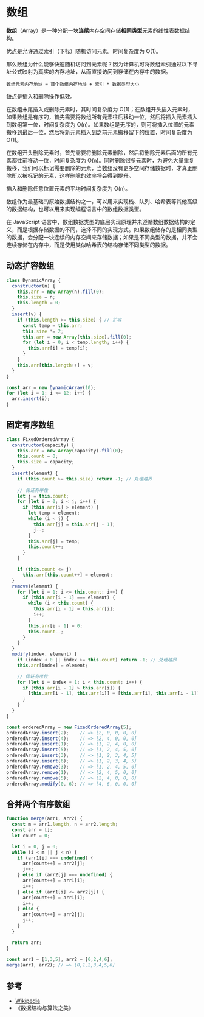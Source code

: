 # 数组

**数组**（Array）是一种分配一块**连续**内存空间存储**相同类型**元素的线性表数据结构。

优点是允许通过索引（下标）随机访问元素。时间复杂度为 O(1)。

那么数组为什么能够快速随机访问到元素呢？因为计算机可将数组索引通过以下寻址公式映射为真实的内存地址，从而直接访问到存储在内存中的数据。

```
数组元素内存地址 = 首个数组内存地址 + 索引 * 数据类型大小
```

缺点是插入和删除操作低效。

在数组末尾插入或删除元素时，其时间复杂度为 O(1)；在数组开头插入元素时，如果数组是有序的，首先需要将数组所有元素往后移动一位，然后将插入元素插入到数组第一位，时间复杂度为 O(n)。如果数组是无序的，则可将插入位置的元素搬移到最后一位，然后将新元素插入到之前元素搬移留下的位置，时间复杂度为 O(1)。

在数组开头删除元素时，首先需要将删除元素删除，然后将删除元素后面的所有元素都往前移动一位，时间复杂度为 O(n)。同时删除很多元素时，为避免大量重复搬移，我们可以标记需要删除的元素，当数组没有更多空间存储数据时，才真正删除所以被标记的元素，这样删除的效率将会得到提升。

插入和删除任意位置元素的平均时间复杂度为 O(n)。

数组作为最基础的原始数据结构之一，可以用来实现栈、队列、哈希表等其他高级的数据结构，也可以用来实现编程语言中的数组数据类型。

在 JavaScript 语言中，数组数据类型的底层实现原理并未遵循数组数据结构的定义，而是根据存储数据的不同，选择不同的实现方式。如果数组储存的是相同类型的数据，会分配一块连续的内存空间来存储数据；如果是不同类型的数据，并不会连续存储在内存中，而是使用类似哈希表的结构存储不同类型的数据。

## 动态扩容数组

``` js
class DynamicArray {
  constructor(n) {
    this.arr = new Array(n).fill(0);
    this.size = n;
    this.length = 0;
  }
  insert(v) {
    if (this.length >= this.size) { // 扩容
      const temp = this.arr;
      this.size *= 2;
      this.arr = new Array(this.size).fill(0);
      for (let i = 0; i < temp.length; i++) {
        this.arr[i] = temp[i];
      }
    } 
    this.arr[this.length++] = v;
  }
}

const arr = new DynamicArray(10);
for (let i = 1; i <= 12; i++) {
  arr.insert(i);
}
```

## 固定有序数组

``` js
class FixedOrderedArray {
  constructor(capacity) {
    this.arr = new Array(capacity).fill(0);
    this.count = 0;
    this.size = capacity;
  }
  insert(element) {
    if (this.count >= this.size) return -1; // 处理越界
    
    // 保证有序性
    let j = this.count;
    for (let i = 0; i < j; i++) {
      if (this.arr[i] > element) {
        let temp = element;
        while (i < j) {
          this.arr[j] = this.arr[j - 1];
          j--;
        }
        this.arr[j] = temp;
        this.count++;
      }
    }

    if (this.count <= j)
      this.arr[this.count++] = element;
  }
  remove(element) {
    for (let i = 1; i <= this.count; i++) {
      if (this.arr[i - 1] === element) {
        while (i < this.count) {
          this.arr[i - 1] = this.arr[i];
          i++;
        }
        this.arr[i - 1] = 0;
        this.count--;
      }
    }
  }
  modify(index, element) {
    if (index < 0 || index >= this.count) return -1; // 处理越界
    this.arr[index] = element;

    // 保证有序性
    for (let i = index + 1; i < this.count; i++) {
      if (this.arr[i - 1] > this.arr[i]) {
        [this.arr[i - 1], this.arr[i]] = [this.arr[i], this.arr[i - 1]];
      }
    }
  }
}

const orderedArray = new FixedOrderedArray(5);
orderedArray.insert(2);    // => [2, 0, 0, 0, 0]
orderedArray.insert(4);    // => [2, 4, 0, 0, 0]
orderedArray.insert(1);    // => [1, 2, 4, 0, 0]
orderedArray.insert(5);    // => [1, 2, 4, 5, 0]
orderedArray.insert(3);    // => [1, 2, 3, 4, 5]
orderedArray.insert(6);    // => [1, 2, 3, 4, 5]
orderedArray.remove(3);    // => [1, 2, 4, 5, 0]
orderedArray.remove(1);    // => [2, 4, 5, 0, 0]
orderedArray.remove(5);    // => [2, 4, 0, 0, 0]
orderedArray.modify(0, 6); // => [4, 6, 0, 0, 0]
```

## 合并两个有序数组

``` js
function merge(arr1, arr2) {
  const m = arr1.length, n = arr2.length;
  const arr = [];
  let count = 0;

  let i = 0, j = 0;
  while (i < m || j < n) {
    if (arr1[i] === undefined) {
      arr[count++] = arr2[j];
      j++;
    } else if (arr2[j] === undefined) {
      arr[count++] = arr1[i];
      i++;
    } else if (arr1[i] <= arr2[j]) {
      arr[count++] = arr1[i];
      i++;
    } else {
      arr[count++] = arr2[j];
      j++;
    }
  }

  return arr;
}
    
const arr1 = [1,3,5], arr2 = [0,2,4,6];
merge(arr1, arr2); // => [0,1,2,3,4,5,6]
```

## 参考

- [Wikipedia](https://en.wikipedia.org/wiki/Array_data_structure)
- 《数据结构与算法之美》